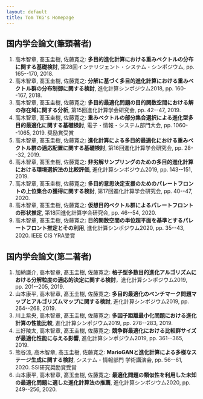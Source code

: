 ```yaml
---
layout: default
title: Tom TKG's Homepage
---
```


## 国内学会論文(筆頭著者)
1. 高木智章, 髙玉圭樹, 佐藤寛之: **多目的進化計算における重みベクトルの分布に関する基礎検討**,  第28回インテリジェント・システム・シンポジウム, pp. 165--170, 2018.
1. 高木智章, 髙玉圭樹, 佐藤寛之: **分解に基づく多目的進化計算における重みベクトル群の分布制御に関する検討**, 進化計算シンポジウム2018, pp. 160--167, 2018.
1. 高木智章, 髙玉圭樹, 佐藤寛之: **多目的最適化問題の目的関数空間における解の存在域に関する分析**, 第15回進化計算学会研究会, pp. 42--47, 2019.
1. 高木智章, 髙玉圭樹, 佐藤寛之: **重みベクトルの部分集合選択による進化型多目的最適化に関する基礎検討**, 電子・情報・システム部門大会, pp. 1060--1065, 2019. 奨励賞受賞
1. 高木智章, 髙玉圭樹, 佐藤寛之: **進化計算による多目的最適化における重みベクトル群の適応配置に関する基礎検討**, 第16回進化計算学会研究会, pp. 28--32, 2019.
1. 高木智章, 髙玉圭樹, 佐藤寛之: **非劣解サンプリングのための多目的進化計算における環境選択法の比較評価**, 進化計算シンポジウム2019, pp. 143--151, 2019.
1. 高木智章, 髙玉圭樹, 佐藤寛之: **多目的意思決定支援のためのパレートフロントの上位集合の獲得に関する検討**, 第17回進化計算学会研究会, pp. 40--47, 2020.
1. 高木智章, 髙玉圭樹, 佐藤寛之: **仮想目的ベクトル群によるパレートフロントの形状推定**, 第18回進化計算学会研究会, pp. 46--54, 2020.
1. 高木智章, 髙玉圭樹, 佐藤寛之: **目的関数空間の単位超平面を基準とするパレートフロント推定とその利用**, 進化計算シンポジウム2020, pp. 35--43, 2020. IEEE CIS YRA受賞

## 国内学会論文(第二著者)
1. 加納謙介, 高木智章, 髙玉圭樹, 佐藤寛之: **格子型多数目的進化アルゴリズムにおける分解粒度の適応的決定に関する検討**，進化計算シンポジウム2019, pp. 201--205, 2019.
1. 山本康平, 高木智章, 髙玉圭樹, 佐藤寛之: **多目的最適化のベンチマーク問題マップとアルゴリズムマップに関する検討**, 進化計算シンポジウム2019,  pp. 264--268, 2019.
1. 川上紫央, 高木智章, 髙玉圭樹, 佐藤寛之: **多因子距離最小化問題における進化計算の性能比較**, 進化計算シンポジウム2019, pp. 278--283, 2019.
1. 三好陵太, 高木智章, 髙玉圭樹, 佐藤寛之: **競争群最適化における比較群サイズが最適化性能に与える影響**, 進化計算シンポジウム2019, pp. 361--365, 2019.
1. 熊谷涼, 高木智章, 髙玉圭樹, 佐藤寛之: **MarioGANと進化計算による多様なステージ生成に関する検討**, システム・情報部門 学術講演会, pp. 56--61, 2020. SSI研究奨励賞受賞
1. 山本康平, 高木智章, 髙玉圭樹, 佐藤寛之: **最適化問題の類似性を利用した未知の最適化問題に適した進化計算法の推薦**, 進化計算シンポジウム2020, pp. 249--256, 2020.
